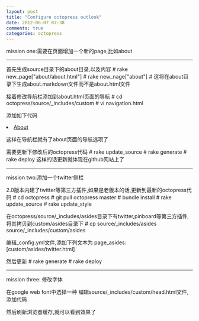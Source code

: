 ```yaml
---
layout: post
title: "Configure octopress outlook"
date: 2012-06-07 07:38
comments: true
categories: octopress
---
```


mission one:需要在页面增加一个新的page,比如about

--------

首先生成source目录下的about目录,以及内容
	# rake new_page["about/about.html"]
	# rake new_nage["about"]    # 这将在about目录下生成about.markdown文件而不是about.html文件

接着修改导航栏添加到about.html页面的导航
	# cd octopress/source/_includes/custom
	# vi navigation.html

添加如下代码
	<li><a href="{{ root_url }}/about/about.html">About</a></li>

这样在导航栏就有了about页面的导航选项了

需要更新下修改后的octopress代码
	# rake update_source
	# rake generate
	# rake deploy
这样的话更新就体现在github网站上了

----

mission two:添加一个twitter侧栏


2.0版本内建了twitter等第三方插件,如果是老版本的话,更新到最新的octopress代码
	# cd octopress
	# git pull octopress master
	# bundle install
	# rake update_source
	# rake update_style

在octopress/source/_includes/asides目录下有twitter,pinboard等第三方插件,将其拷贝到custom/asides目录下
	# cp source/_includes/asides source/_includes/custom/asides

编辑_config.yml文件,添加下列文本为
	page_asides: [custom/asides/twitter.html]
	

然后更新
	# rake generate
	# rake deploy 


----

mission three: 修改字体

在google web font中选择一种
编辑source/_includes/custom/head.html文件,添加代码
	<link href='http://fonts.googleapis.com/css?family=Shadows+Into+Light' rel='stylesheet' type='text/css'>

然后刷新浏览器缓存,就可以看到效果了

